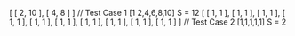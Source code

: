 [ [ 2, 10 ], [ 4, 8 ] ]  // Test Case 1 [1 2,4,6,8,10] S = 12
[
  [ 1, 1 ], [ 1, 1 ],
  [ 1, 1 ], [ 1, 1 ],
  [ 1, 1 ], [ 1, 1 ],
  [ 1, 1 ], [ 1, 1 ],
  [ 1, 1 ], [ 1, 1 ]
]                       // Test Case 2 [1,1,1,1,1] S = 2